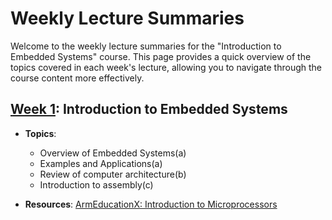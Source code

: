 # Weekly Lecture Summaries

Welcome to the weekly lecture summaries for the "Introduction to Embedded Systems" course. This page provides a quick overview of the topics covered in each week's lecture, allowing you to navigate through the course content more effectively.

## [Week 1](/lectures/week_1): Introduction to Embedded Systems

- **Topics**: 
  - Overview of Embedded Systems(a)
  - Examples and Applications(a)
  - Review of computer architecture(b)
  - Introduction to assembly(c)

- **Resources**: 
  [ArmEducationX: Introduction to Microprocessors](https://www.edx.org/learn/computer-architecture/arm-education-introduction-to-microprocessors)

